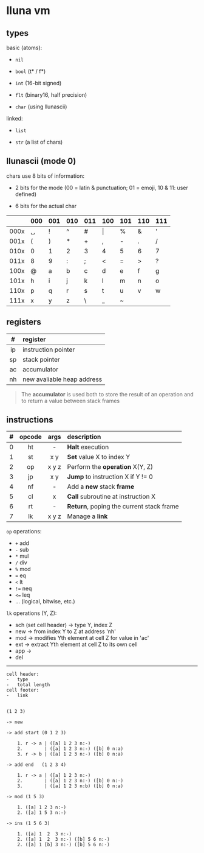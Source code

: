 # lluna vm

## types

basic (atoms):

-   `nil`

-   `bool` (t* / f*)

-   `int` (16-bit signed)

-   `flt` (binary16, half precision)

-   `char` (using llunascii)

linked:

-   `list`

-   `str` (a list of chars)

## llunascii (mode 0)

chars use 8 bits of information:

-   2 bits for the mode (00 = latin & punctuation; 01 = emoji, 10 & 11: user defined)

-   6 bits for the actual char

|      | 000 | 001 | 010 | 011 | 100 | 101 | 110 | 111 |
| ---- | --- | --- | --- | --- | --- | --- | --- | --- |
| 000x | ␣   | !   | ^   | #   | \|  | %   | &   | '   |
| 001x | (   | )   | \*  | +   | ,   | -   | .   | /   |
| 010x | 0   | 1   | 2   | 3   | 4   | 5   | 6   | 7   |
| 011x | 8   | 9   | :   | ;   | <   | =   | >   | ?   |
| 100x | @   | a   | b   | c   | d   | e   | f   | g   |
| 101x | h   | i   | j   | k   | l   | m   | n   | o   |
| 110x | p   | q   | r   | s   | t   | u   | v   | w   |
| 111x | x   | y   | z   | \\  | \_  | ~   |     |     |

## registers

|  #  | register                   |
| :-: | :------------------------- |
| ip  | instruction pointer        |
| sp  | stack pointer              |
| ac  | accumulator                |
| nh  | new avaliable heap address |

> The **accumulator** is used both to store the result of an operation and to return a value between stack frames

## instructions

|   # | opcode | args  | description                                |
| --: | :----: | :---: | :----------------------------------------- |
|   0 |   ht   |   -   | **Halt** execution                         |
|   1 |   st   |  x y  | **Set** value X to index Y                 |
|   2 |   op   | x y z | Perform the **operation** X(Y, Z)          |
|   3 |   jp   |  x y  | **Jump** to instruction X if Y != 0        |
|   4 |   nf   |   -   | Add a **new** stack **frame**              |
|   5 |   cl   |   x   | **Call** subroutine at instruction X       |
|   6 |   rt   |   -   | **Return**, poping the current stack frame |
|   7 |   lk   | x y z | Manage a **link**                          |

`op` operations:

-   `+` add
-   `-` sub
-   `*` mul
-   `/` div
-   `%` mod
-   `=` eq
-   `<` lt
-   `!=` neq
-   `<=` leq
-   ... (logical, bitwise, etc.)

`lk` operations (Y, Z):

-   sch (set cell header) -> type Y, index Z
-   new -> from index Y to Z at address 'nh'
-   mod -> modifies Yth element at cell Z for value in 'ac'
-   ext -> extract Yth element at cell Z to its own cell
-   app -> 
-   del

---

```
cell header:
-   type
-   total length
cell footer:
-   link


(1 2 3)

-> new

-> add start (0 1 2 3)

	1. r -> a | ([a] 1 2 3 n:-)
	2.        | ([a] 1 2 3 n:-) ([b] 0 n:a)
	3. r -> b | ([a] 1 2 3 n:-) ([b] 0 n:a)

-> add end   (1 2 3 4)

	1. r -> a | ([a] 1 2 3 n:-)
	2.        | ([a] 1 2 3 n:-) ([b] 0 n:-)
	3.        | ([a] 1 2 3 n:b) ([b] 0 n:a)

-> mod (1 5 3)

	1. ([a] 1 2 3 n:-)
	2. ([a] 1 5 3 n:-)

-> ins (1 5 6 3)

	1. ([a] 1  2  3 n:-)
	2. ([a] 1  2  3 n:-) ([b] 5 6 n:-)
	2. ([a] 1 [b] 3 n:-) ([b] 5 6 n:-)

```